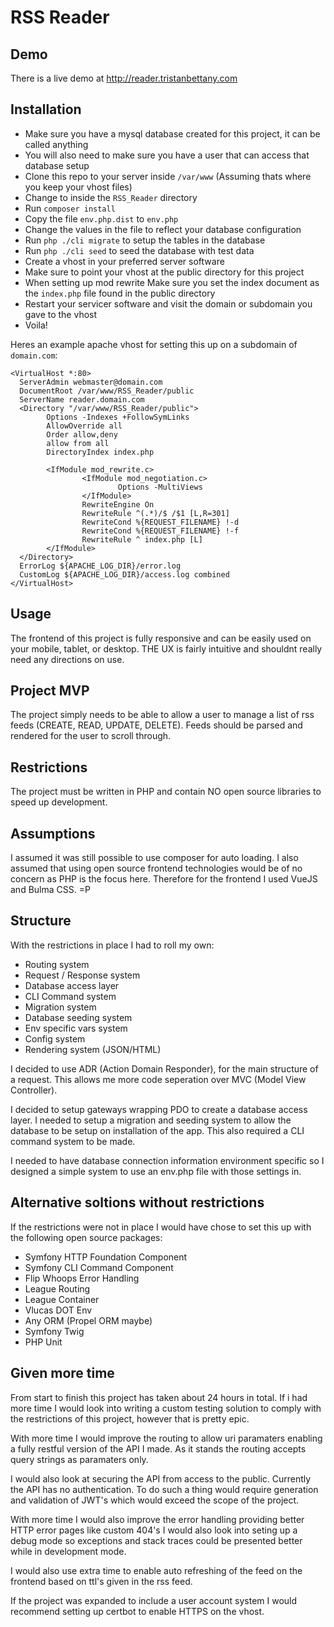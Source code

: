 # RSS Reader

## Demo

There is a live demo at http://reader.tristanbettany.com

## Installation

- Make sure you have a mysql database created for this project, it can be called anything
- You will also need to make sure you have a user that can access that database setup
- Clone this repo to your server inside ```/var/www``` (Assuming thats where you keep your vhost files)
- Change to inside the ```RSS_Reader``` directory
- Run ```composer install```
- Copy the file ```env.php.dist``` to ```env.php```
- Change the values in the file to reflect your database configuration
- Run ```php ./cli migrate``` to setup the tables in the database
- Run ```php ./cli seed``` to seed the database with test data
- Create a vhost in your preferred server software
- Make sure to point your vhost at the public directory for this project
- When setting up mod rewrite Make sure you set the index document as the ```index.php``` file found in the public directory
- Restart your servicer software and visit the domain or subdomain you gave to the vhost
- Voila!

Heres an example apache vhost for setting this up on a subdomain of ```domain.com```:

```
<VirtualHost *:80>
  ServerAdmin webmaster@domain.com
  DocumentRoot /var/www/RSS_Reader/public
  ServerName reader.domain.com
  <Directory "/var/www/RSS_Reader/public">
        Options -Indexes +FollowSymLinks
        AllowOverride all
        Order allow,deny
        allow from all
        DirectoryIndex index.php

        <IfModule mod_rewrite.c>
                <IfModule mod_negotiation.c>
                        Options -MultiViews
                </IfModule>
                RewriteEngine On
                RewriteRule ^(.*)/$ /$1 [L,R=301]
                RewriteCond %{REQUEST_FILENAME} !-d
                RewriteCond %{REQUEST_FILENAME} !-f
                RewriteRule ^ index.php [L]
        </IfModule>
  </Directory>
  ErrorLog ${APACHE_LOG_DIR}/error.log
  CustomLog ${APACHE_LOG_DIR}/access.log combined
</VirtualHost>
```

## Usage

The frontend of this project is fully responsive and can be easily used on your mobile, tablet, or desktop.
THE UX is fairly intuitive and shouldnt really need any directions on use.

## Project MVP

The project simply needs to be able to allow a user to 
manage a list of rss feeds (CREATE, READ, UPDATE, DELETE). 
Feeds should be parsed and rendered for the user to scroll through.

## Restrictions

The project must be written in PHP and contain NO open source
libraries to speed up development.

## Assumptions

I assumed it was still possible to use composer for auto loading. I also assumed that using 
open source frontend technologies would be of no concern as PHP is the focus here. Therefore 
for the frontend I used VueJS and Bulma CSS. =P

## Structure

With the restrictions in place I had to roll my own:

- Routing system
- Request / Response system
- Database access layer
- CLI Command system
- Migration system
- Database seeding system
- Env specific vars system
- Config system
- Rendering system (JSON/HTML)

I decided to use ADR (Action Domain Responder), for the main structure of 
a request. This allows me more code seperation over MVC (Model View Controller).

I decided to setup gateways wrapping PDO to create a database access layer.
I needed to setup a migration and seeding system to allow the database to be setup
on installation of the app. This also required a CLI command system to be made. 

I needed to have database connection information environment specific so I designed
a simple system to use an env.php file with those settings in.

## Alternative soltions without restrictions

If the restrictions were not in place I would have chose to set this up 
with the following open source packages:

- Symfony HTTP Foundation Component
- Symfony CLI Command Component
- Flip Whoops Error Handling
- League Routing
- League Container
- Vlucas DOT Env
- Any ORM (Propel ORM maybe)
- Symfony Twig
- PHP Unit

## Given more time

From start to finish this project has taken about 24 hours in total. If i had more time I would look into
writing a custom testing solution to comply with the restrictions of this project, however that is pretty epic.

With more time I would improve the routing to allow uri paramaters enabling a fully restful version of the API
I made. As it stands the routing accepts query strings as paramaters only.

I would also look at securing the API from access to the public. Currently the API has no authentication. To
do such a thing would require generation and validation of JWT's which would exceed the scope of the project.

With more time I would also improve the error handling providing better HTTP error pages like custom 404's
I would also look into seting up a debug mode so exceptions and stack traces could be presented better while
in development mode.

I would also use extra time to enable auto refreshing of the feed on the frontend based on 
ttl's given in the rss feed. 

If the project was expanded to include a user account system I would recommend setting 
up certbot to enable HTTPS on the vhost.